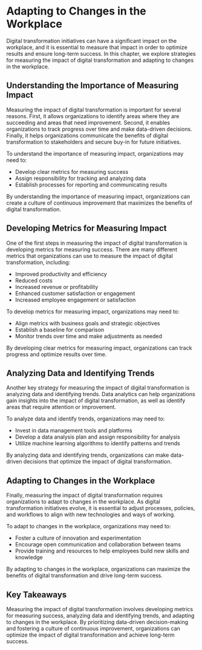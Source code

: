 Adapting to Changes in the Workplace
===============================================================================================

Digital transformation initiatives can have a significant impact on the workplace, and it is essential to measure that impact in order to optimize results and ensure long-term success. In this chapter, we explore strategies for measuring the impact of digital transformation and adapting to changes in the workplace.

Understanding the Importance of Measuring Impact
------------------------------------------------

Measuring the impact of digital transformation is important for several reasons. First, it allows organizations to identify areas where they are succeeding and areas that need improvement. Second, it enables organizations to track progress over time and make data-driven decisions. Finally, it helps organizations communicate the benefits of digital transformation to stakeholders and secure buy-in for future initiatives.

To understand the importance of measuring impact, organizations may need to:

* Develop clear metrics for measuring success
* Assign responsibility for tracking and analyzing data
* Establish processes for reporting and communicating results

By understanding the importance of measuring impact, organizations can create a culture of continuous improvement that maximizes the benefits of digital transformation.

Developing Metrics for Measuring Impact
---------------------------------------

One of the first steps in measuring the impact of digital transformation is developing metrics for measuring success. There are many different metrics that organizations can use to measure the impact of digital transformation, including:

* Improved productivity and efficiency
* Reduced costs
* Increased revenue or profitability
* Enhanced customer satisfaction or engagement
* Increased employee engagement or satisfaction

To develop metrics for measuring impact, organizations may need to:

* Align metrics with business goals and strategic objectives
* Establish a baseline for comparison
* Monitor trends over time and make adjustments as needed

By developing clear metrics for measuring impact, organizations can track progress and optimize results over time.

Analyzing Data and Identifying Trends
-------------------------------------

Another key strategy for measuring the impact of digital transformation is analyzing data and identifying trends. Data analytics can help organizations gain insights into the impact of digital transformation, as well as identify areas that require attention or improvement.

To analyze data and identify trends, organizations may need to:

* Invest in data management tools and platforms
* Develop a data analysis plan and assign responsibility for analysis
* Utilize machine learning algorithms to identify patterns and trends

By analyzing data and identifying trends, organizations can make data-driven decisions that optimize the impact of digital transformation.

Adapting to Changes in the Workplace
------------------------------------

Finally, measuring the impact of digital transformation requires organizations to adapt to changes in the workplace. As digital transformation initiatives evolve, it is essential to adjust processes, policies, and workflows to align with new technologies and ways of working.

To adapt to changes in the workplace, organizations may need to:

* Foster a culture of innovation and experimentation
* Encourage open communication and collaboration between teams
* Provide training and resources to help employees build new skills and knowledge

By adapting to changes in the workplace, organizations can maximize the benefits of digital transformation and drive long-term success.

Key Takeaways
-------------

Measuring the impact of digital transformation involves developing metrics for measuring success, analyzing data and identifying trends, and adapting to changes in the workplace. By prioritizing data-driven decision-making and fostering a culture of continuous improvement, organizations can optimize the impact of digital transformation and achieve long-term success.

